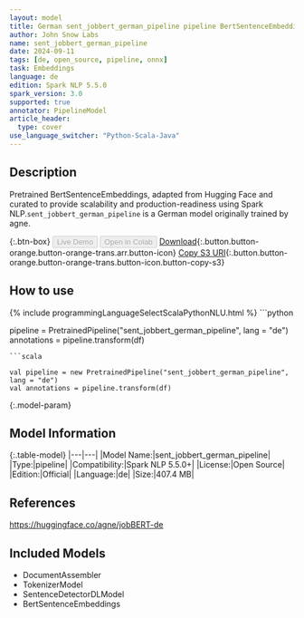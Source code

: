 ```yaml
---
layout: model
title: German sent_jobbert_german_pipeline pipeline BertSentenceEmbeddings from agne
author: John Snow Labs
name: sent_jobbert_german_pipeline
date: 2024-09-11
tags: [de, open_source, pipeline, onnx]
task: Embeddings
language: de
edition: Spark NLP 5.5.0
spark_version: 3.0
supported: true
annotator: PipelineModel
article_header:
  type: cover
use_language_switcher: "Python-Scala-Java"
---
```


## Description

Pretrained BertSentenceEmbeddings, adapted from Hugging Face and curated to provide scalability and production-readiness using Spark NLP.`sent_jobbert_german_pipeline` is a German model originally trained by agne.

{:.btn-box}
<button class="button button-orange" disabled>Live Demo</button>
<button class="button button-orange" disabled>Open in Colab</button>
[Download](https://s3.amazonaws.com/auxdata.johnsnowlabs.com/public/models/sent_jobbert_german_pipeline_de_5.5.0_3.0_1726056971622.zip){:.button.button-orange.button-orange-trans.arr.button-icon}
[Copy S3 URI](s3://auxdata.johnsnowlabs.com/public/models/sent_jobbert_german_pipeline_de_5.5.0_3.0_1726056971622.zip){:.button.button-orange.button-orange-trans.button-icon.button-copy-s3}

## How to use



<div class="tabs-box" markdown="1">
{% include programmingLanguageSelectScalaPythonNLU.html %}
```python

pipeline = PretrainedPipeline("sent_jobbert_german_pipeline", lang = "de")
annotations =  pipeline.transform(df)   

```
```scala

val pipeline = new PretrainedPipeline("sent_jobbert_german_pipeline", lang = "de")
val annotations = pipeline.transform(df)

```
</div>

{:.model-param}
## Model Information

{:.table-model}
|---|---|
|Model Name:|sent_jobbert_german_pipeline|
|Type:|pipeline|
|Compatibility:|Spark NLP 5.5.0+|
|License:|Open Source|
|Edition:|Official|
|Language:|de|
|Size:|407.4 MB|

## References

https://huggingface.co/agne/jobBERT-de

## Included Models

- DocumentAssembler
- TokenizerModel
- SentenceDetectorDLModel
- BertSentenceEmbeddings
